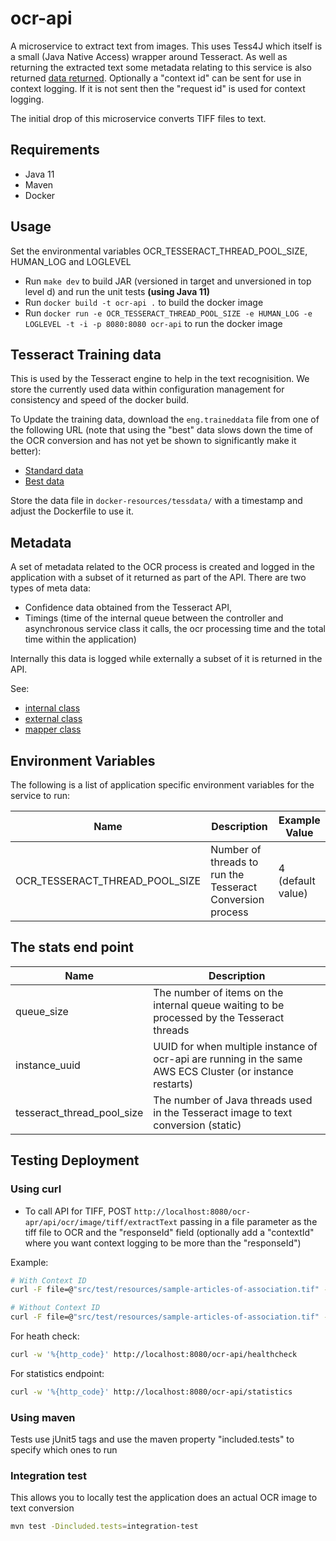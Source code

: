 # ocr-api

A microservice to extract text from images. This uses Tess4J which itself is a small (Java Native Access) wrapper around Tesseract. As well as returning the extracted text some metadata relating to this service is also returned [data returned](src/main/java/uk/gov/companieshouse/ocr/api/image/extracttext/ExtractTextResultDto.java). Optionally a "context id" can be sent for use in context logging. If it is not sent then the "request id" is used for context logging.

The initial drop of this microservice converts TIFF files to text.

## Requirements

- Java 11
- Maven
- Docker

## Usage

Set the environmental variables OCR_TESSERACT_THREAD_POOL_SIZE, HUMAN_LOG and LOGLEVEL

- Run `make dev` to build JAR (versioned in target and unversioned in top level d) and run the unit tests **(using Java 11)**
- Run `docker build -t ocr-api .` to build the docker image
- Run `docker run -e OCR_TESSERACT_THREAD_POOL_SIZE -e HUMAN_LOG -e LOGLEVEL -t -i -p 8080:8080 ocr-api` to run the docker image

## Tesseract Training data

This is used by the Tesseract engine to help in the text recognisition. We store the currently used data within configuration management for consistency and speed of the docker build.

To Update the training data, download the `eng.traineddata` file from one of the following URL (note that using the "best" data slows down the time of the OCR conversion and has not yet be shown to significantly make it better):

- [Standard data](https://github.com/tesseract-ocr/tessdata)
- [Best data](https://github.com/tesseract-ocr/tessdata_best)

Store the data file in `docker-resources/tessdata/` with a timestamp and adjust the Dockerfile to use it.

## Metadata

A set of metadata related to the OCR process is created and logged in the application with a subset of it returned as part of the API. There are two types of meta data:

- Confidence data obtained from the Tesseract API,
- Timings (time of the internal queue between the controller and asynchronous service class it calls, the ocr processing time and the total time within the application)

Internally this data is logged while externally a subset of it is returned in the API.

See:

- [internal class](src/main/java/uk/gov/companieshouse/ocr/api/image/extracttext/TextConversionResult.java)
- [external class](src/main/java/uk/gov/companieshouse/ocr/api/image/extracttext/ExtractTextResultDTO.java)
- [mapper class](src/main/java/uk/gov/companieshouse/ocr/api/image/extracttext/ImageOcrTransformer.java)

## Environment Variables

The following is a list of application specific environment variables for the service to run:

Name                                        | Description                                                               | Example Value
------------------------------------------- | ------------------------------------------------------------------------- | ------------------------
OCR_TESSERACT_THREAD_POOL_SIZE              | Number of threads to run the Tesseract Conversion process                 | 4  (default value)

## The stats end point

Name                       | Description
---------------------------| ------------------------------------------------------------
queue_size                 | The number of items on the internal queue waiting to be processed by the Tesseract threads
instance_uuid              | UUID for when multiple instance of ocr-api are running in the same AWS ECS Cluster (or instance restarts)
tesseract_thread_pool_size | The number of Java threads used in the Tesseract image to text conversion (static)  

## Testing Deployment

### Using curl

- To call API for TIFF, POST `http://localhost:8080/ocr-apr/api/ocr/image/tiff/extractText` passing in a file parameter as the tiff file to OCR and the "responseId" field (optionally add a "contextId" where you want context logging to be more than the "responseId")

Example:

``` bash
# With Context ID
curl -F file=@"src/test/resources/sample-articles-of-association.tif" -F responseId="curl test response id" -F contextId="CHIPS-AA-34568493" http://localhost:8080/ocr-api/api/ocr/image/tiff/extractText

# Without Context ID
curl -F file=@"src/test/resources/sample-articles-of-association.tif" -F responseId="curl test response id"  http://localhost:8080/ocr-api/api/ocr/image/tiff/extractText
```

For heath check:

``` bash
curl -w '%{http_code}' http://localhost:8080/ocr-api/healthcheck
```

For statistics endpoint:

``` bash
curl -w '%{http_code}' http://localhost:8080/ocr-api/statistics
```

### Using maven

Tests use jUnit5 tags and use the maven property "included.tests" to specify which ones to run

### Integration test

This allows you to locally test the application does an actual OCR image to text conversion

``` bash
mvn test -Dincluded.tests=integration-test
```
